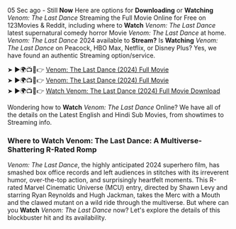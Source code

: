 <!DOCTYPE html>
<html lang="en">
<head>
    <meta charset="UTF-8">
    <meta name="viewport" content="width=device-width, initial-scale=1.0">
    <title>Venom: The Last Dance Streaming</title>
    <!-- Google Search Console Verification Tag -->
    <meta name="google-site-verification" content="gsEl6ndwuOSsm6iauvqotyfYRON2PsFD0XcAFdX3qPw"/>
</head>
<body>
    <div>
        <p>05 Sec ago - Still <b>Now</b> Here are options for <b>Downloading</b> or <b>Watching</b> <i>Venom: The Last Dance</i> Streaming the Full Movie Online for Free on 123Movies & Reddit, including where to <b>Watch</b> <i>Venom: The Last Dance</i> latest supernatural comedy horror Movie <i>Venom: The Last Dance</i> at home. <i>Venom: The Last Dance</i> 2024 available to <b>Stream?</b> Is <b>Watching</b> <i>Venom: The Last Dance</i> on Peacock, HBO Max, Netflix, or Disney Plus? Yes, we have found an authentic Streaming option/service.</p>
        <p>
            ➤ ►🌍📺📱👉 <a href="#">Venom: The Last Dance (2024) Full Movie</a><br>
            ➤ ►🌍📺📱👉 <a href="#">Venom: The Last Dance (2024) Full Movie</a><br>
            ➤ ►🌍📺📱👉 <a href="#">Watch Venom: The Last Dance (2024) Full Movie Download</a>
        </p>
        <p>Wondering how to <b>Watch</b> <i>Venom: The Last Dance</i> Online? We have all of the details on the Latest English and Hindi Sub Movies, from showtimes to Streaming info.</p>
        <h3>Where to Watch Venom: The Last Dance: A Multiverse-Shattering R-Rated Romp</h3>
        <p><i>Venom: The Last Dance</i>, the highly anticipated 2024 superhero film, has smashed box office records and left audiences in stitches with its irreverent humor, over-the-top action, and surprisingly heartfelt moments. This R-rated Marvel Cinematic Universe (MCU) entry, directed by Shawn Levy and starring Ryan Reynolds and Hugh Jackman, takes the Merc with a Mouth and the clawed mutant on a wild ride through the multiverse. But where can you <b>Watch</b> <i>Venom: The Last Dance</i> now? Let's explore the details of this blockbuster hit and its availability.</p>
    </div>
</body>
</html>
